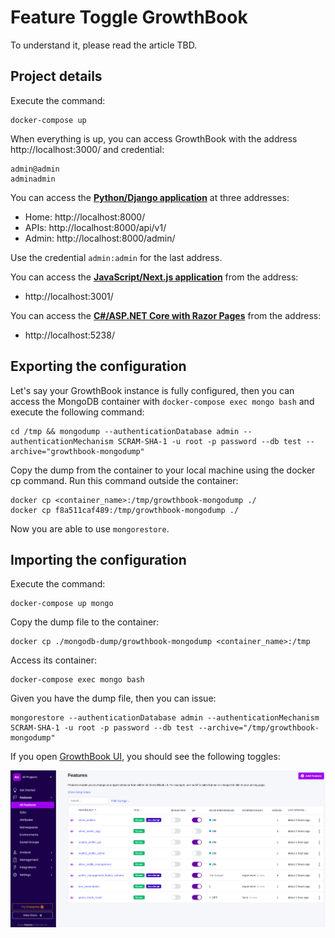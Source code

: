 # Feature Toggle GrowthBook

To understand it, please read the article TBD.

## Project details

Execute the command:

    docker-compose up

When everything is up, you can access GrowthBook with the address http://localhost:3000/ and credential:

```
admin@admin
adminadmin
```

You can access the [**Python/Django application**](./app-python-django) at three addresses:

- Home: http://localhost:8000/
- APIs: http://localhost:8000/api/v1/
- Admin: http://localhost:8000/admin/

Use the credential `admin:admin` for the last address.

You can access the [**JavaScript/Next.js application**](./app-javascript-nextjs) from the address:

- http://localhost:3001/

You can access the [**C#/ASP.NET Core with Razor Pages**](./app-csharp-aspnet) from the address:

- http://localhost:5238/

## Exporting the configuration

Let's say your GrowthBook instance is fully configured, then you can access the MongoDB container with `docker-compose exec mongo bash` and execute the following command:

```
cd /tmp && mongodump --authenticationDatabase admin --authenticationMechanism SCRAM-SHA-1 -u root -p password --db test --archive="growthbook-mongodump"
```

Copy the dump from the container to your local machine using the docker cp command. Run this command outside the container:

```
docker cp <container_name>:/tmp/growthbook-mongodump ./
docker cp f8a511caf489:/tmp/growthbook-mongodump ./
```

Now you are able to use `mongorestore`.

## Importing the configuration

Execute the command:

    docker-compose up mongo

Copy the dump file to the container:

    docker cp ./mongodb-dump/growthbook-mongodump <container_name>:/tmp

Access its container:

    docker-compose exec mongo bash

Given you have the dump file, then you can issue:

    mongorestore --authenticationDatabase admin --authenticationMechanism SCRAM-SHA-1 -u root -p password --db test --archive="/tmp/growthbook-mongodump"

If you open [GrowthBook UI](http://localhost:3000/features), you should see the following toggles:

![](./docs/2023-05-10-17-21-30-Screenshot.png)
